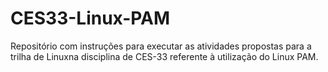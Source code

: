# CES33-Linux-PAM
Repositório com instruções para executar as atividades propostas para a trilha de Linuxna disciplina de CES-33 referente à utilização do Linux PAM.
